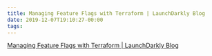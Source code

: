 ```yaml
---
title: Managing Feature Flags with Terraform | LaunchDarkly Blog
date: 2019-12-07T19:10:27-00:00
tags:
---
```


[Managing Feature Flags with Terraform | LaunchDarkly Blog](https://launchdarkly.com/blog/managing-feature-flags-with-terraform/)
